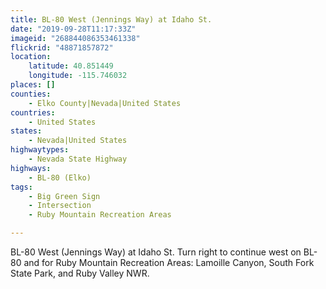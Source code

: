 ```yaml
---
title: BL-80 West (Jennings Way) at Idaho St.
date: "2019-09-28T11:17:33Z"
imageid: "268844086353461338"
flickrid: "48871857872"
location:
    latitude: 40.851449
    longitude: -115.746032
places: []
counties:
    - Elko County|Nevada|United States
countries:
    - United States
states:
    - Nevada|United States
highwaytypes:
    - Nevada State Highway
highways:
    - BL-80 (Elko)
tags:
    - Big Green Sign
    - Intersection
    - Ruby Mountain Recreation Areas

---
```

BL-80 West (Jennings Way) at Idaho St.  Turn right to continue west on BL-80 and for Ruby Mountain Recreation Areas: Lamoille Canyon, South Fork State Park, and Ruby Valley NWR.